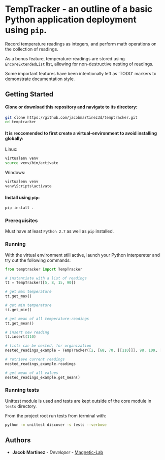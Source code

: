 # TempTracker - an outline of a basic Python application deployment using `pip`.

Record temperature readings as integers, and perform math operations on the collection of readings.

As a bonus feature, temperature-readings are stored using `EncoreExtendedList` list, allowing for
non-destructive nesting of readings.

Some important features have been intentionally left as 'TODO' markers to demonstrate documentation
style.

## Getting Started

#### Clone or download this repository and navigate to its directory:

```bash
git clone https://github.com/jacobmartinez3d/temptracker.git
cd temptracker
```

#### It is reccomended to first create a virtual-environment to avoid installing globally:

Linux:
```bash
virtualenv venv
source venv/bin/activate
```

Windows:
```cmd
virtualenv venv
venv\Scripts\activate
```

#### Install using `pip`:
```bash
pip install .
```

### Prerequisites

Must have at least `Python 2.7` as well as `pip` installed.

### Running

With the virtual environment still active, launch your Python interpereter and try out the following commands:
```python
from temptracker import TempTracker

# instantiate with a list of readings
tt = TempTracker([5, 8, 15, 90])

# get max temperature
tt.get_max()

# get min temperature
tt.get_min()

# get mean of all temperature-readings
tt.get_mean()

# insert new reading
tt.insert(110)

# lists can be nested, for organization
nested_readings_example = TempTracker([2, [68, 70, [[110]]], 98, 109, [5, [101, 102]]])

# retrieve current readings
nested_readings_example.readings

# get mean of all values
nested_readings_example.get_mean()
```
### Running tests

Unittest module is used and tests are kept outside of the core module in `tests` directory.

From the project root run tests from terminal with:
```bash
python -m unittest discover -s tests --verbose
```

## Authors

* **Jacob Martinez** - *Developer* - [Magnetic-Lab](https://www.magnetic-lab.com)
